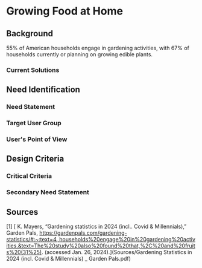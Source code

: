 # Growing Food at Home


## Background
55% of American households engage in gardening activities, with 67% of households currently or planning on growing edible plants. 
### Current Solutions


## Need Identification
### Need Statement
### Target User Group
### User's Point of View


## Design Criteria
### Critical Criteria
### Secondary Need Statement


## Sources
[1] [ K. Mayers, “Gardening statistics in 2024 (incl.. Covid & Millennials),” Garden Pals, https://gardenpals.com/gardening-statistics/#:~:text=4.,households%20engage%20in%20gardening%20activities.&text=The%20study%20also%20found%20that,%2C%20and%20fruits%20(31%25). (accessed Jan. 26, 2024).](Sources/Gardening Statistics in 2024 (incl. Covid & Millennials) _ Garden Pals.pdf)
